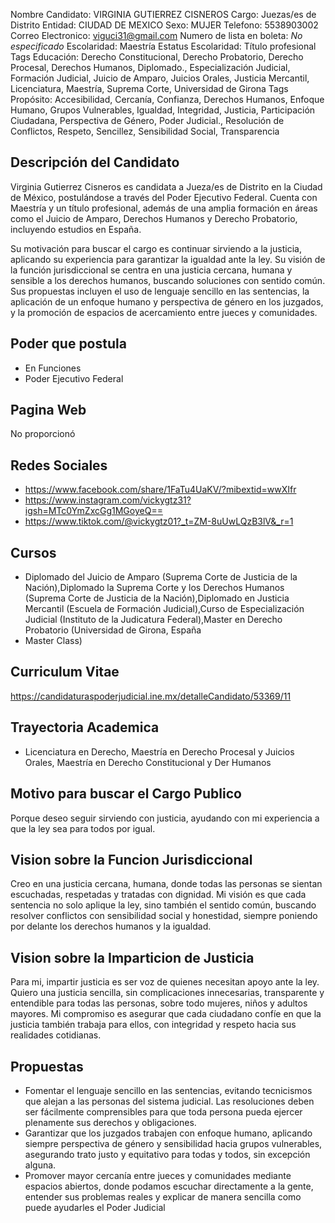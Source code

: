 Nombre Candidato: VIRGINIA GUTIERREZ CISNEROS
Cargo: Juezas/es de Distrito
Entidad: CIUDAD DE MEXICO
Sexo: MUJER
Telefono: 5538903002
Correo Electronico: viguci31@gmail.com
Numero de lista en boleta: *No especificado*
Escolaridad: Maestría
Estatus Escolaridad: Título profesional
Tags Educación: Derecho Constitucional, Derecho Probatorio, Derecho Procesal, Derechos Humanos, Diplomado., Especialización Judicial, Formación Judicial, Juicio de Amparo, Juicios Orales, Justicia Mercantil, Licenciatura, Maestría, Suprema Corte, Universidad de Girona
Tags Propósito: Accesibilidad, Cercanía, Confianza, Derechos Humanos, Enfoque Humano, Grupos Vulnerables, Igualdad, Integridad, Justicia, Participación Ciudadana, Perspectiva de Género, Poder Judicial., Resolución de Conflictos, Respeto, Sencillez, Sensibilidad Social, Transparencia


## Descripción del Candidato 

Virginia Gutierrez Cisneros es candidata a Jueza/es de Distrito en la Ciudad de México, postulándose a través del Poder Ejecutivo Federal. Cuenta con Maestría y un título profesional, además de una amplia formación en áreas como el Juicio de Amparo, Derechos Humanos y Derecho Probatorio, incluyendo estudios en España.

Su motivación para buscar el cargo es continuar sirviendo a la justicia, aplicando su experiencia para garantizar la igualdad ante la ley. Su visión de la función jurisdiccional se centra en una justicia cercana, humana y sensible a los derechos humanos, buscando soluciones con sentido común. Sus propuestas incluyen el uso de lenguaje sencillo en las sentencias, la aplicación de un enfoque humano y perspectiva de género en los juzgados, y la promoción de espacios de acercamiento entre jueces y comunidades.


## Poder que postula

- En Funciones
- Poder Ejecutivo Federal


## Pagina Web

No proporcionó


## Redes Sociales

- https://www.facebook.com/share/1FaTu4UaKV/?mibextid=wwXIfr
- https://www.instagram.com/vickygtz31?igsh=MTc0YmZxcGg1MGoyeQ==
- https://www.tiktok.com/@vickygtz01?_t=ZM-8uUwLQzB3lV&_r=1


## Cursos

- Diplomado del Juicio de Amparo (Suprema Corte de Justicia de la Nación),Diplomado la Suprema Corte y los Derechos Humanos (Suprema Corte de Justicia de la Nación),Diplomado en Justicia Mercantil (Escuela de Formación Judicial),Curso de Especialización Judicial (Instituto de la Judicatura Federal),Master en Derecho Probatorio (Universidad de Girona, España
- Master Class)


## Curriculum Vitae

https://candidaturaspoderjudicial.ine.mx/detalleCandidato/53369/11


## Trayectoria Academica

- Licenciatura en Derecho, Maestría en Derecho Procesal y Juicios Orales, Maestría en Derecho Constitucional y Der Humanos


## Motivo para buscar el Cargo Publico

Porque deseo seguir sirviendo con justicia, ayudando con mi experiencia a que la ley sea para todos por igual.


## Vision sobre la Funcion Jurisdiccional

Creo en una justicia cercana, humana, donde todas las personas se sientan escuchadas, respetadas y tratadas con dignidad. Mi visión es que cada sentencia no solo aplique la ley, sino también el sentido común, buscando resolver conflictos con sensibilidad social y honestidad, siempre poniendo por delante los derechos humanos y la igualdad.


## Vision sobre la Imparticion de Justicia

Para mi, impartir justicia es ser voz de quienes necesitan apoyo ante la ley. Quiero una justicia sencilla, sin complicaciones innecesarias, transparente y entendible para todas las personas, sobre todo mujeres, niños y adultos mayores. Mi compromiso es asegurar que cada ciudadano confíe en que la justicia también trabaja para ellos, con integridad y respeto hacia sus realidades cotidianas.


## Propuestas

- Fomentar el lenguaje sencillo en las sentencias, evitando tecnicismos que alejan a las personas del sistema judicial. Las resoluciones deben ser fácilmente comprensibles para que toda persona pueda ejercer plenamente sus derechos y obligaciones.
- Garantizar que los juzgados trabajen con enfoque humano, aplicando siempre perspectiva de género y sensibilidad hacia grupos vulnerables, asegurando trato justo y equitativo para todas y todos, sin excepción alguna.
- Promover mayor cercanía entre jueces y comunidades mediante espacios abiertos, donde podamos escuchar directamente a la gente, entender sus problemas reales y explicar de manera sencilla como puede ayudarles el Poder Judicial

